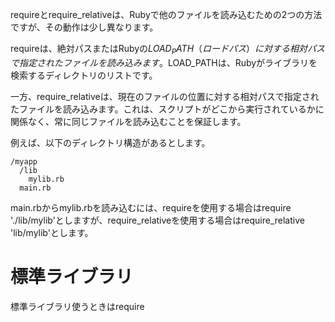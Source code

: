 requireとrequire_relativeは、Rubyで他のファイルを読み込むための2つの方法ですが、その動作は少し異なります。

requireは、絶対パスまたはRubyの$LOAD_PATH（ロードパス）に対する相対パスで指定されたファイルを読み込みます。$LOAD_PATHは、Rubyがライブラリを検索するディレクトリのリストです。

一方、require_relativeは、現在のファイルの位置に対する相対パスで指定されたファイルを読み込みます。これは、スクリプトがどこから実行されているかに関係なく、常に同じファイルを読み込むことを保証します。

例えば、以下のディレクトリ構造があるとします。

```
/myapp
  /lib
    mylib.rb
  main.rb
```

main.rbからmylib.rbを読み込むには、requireを使用する場合はrequire './lib/mylib'としますが、require_relativeを使用する場合はrequire_relative 'lib/mylib'とします。

# 標準ライブラリ
標準ライブラリ使うときはrequire
